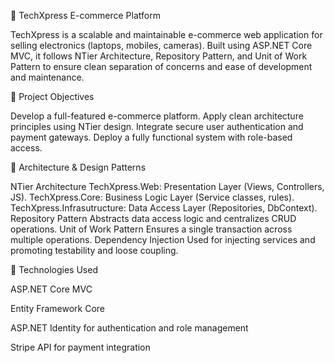 🛒 TechXpress E-commerce Platform

TechXpress is a scalable and maintainable e-commerce web application for selling electronics (laptops, mobiles, cameras). Built using ASP.NET Core MVC, it follows NTier Architecture, Repository Pattern, and Unit of Work Pattern to ensure clean separation of concerns and ease of development and maintenance.

🎯 Project Objectives

Develop a full-featured e-commerce platform.
Apply clean architecture principles using NTier design.
Integrate secure user authentication and payment gateways.
Deploy a fully functional system with role-based access.

🧱 Architecture & Design Patterns

NTier Architecture
TechXpress.Web: Presentation Layer (Views, Controllers, JS).
TechXpress.Core: Business Logic Layer (Service classes, rules).
TechXpress.Infrasutructure: Data Access Layer (Repositories, DbContext).
Repository Pattern
Abstracts data access logic and centralizes CRUD operations.
Unit of Work Pattern
Ensures a single transaction across multiple operations.
Dependency Injection
Used for injecting services and promoting testability and loose coupling.

🔧 Technologies Used

ASP.NET Core MVC

Entity Framework Core 

ASP.NET Identity for authentication and role management

Stripe API for payment integration

